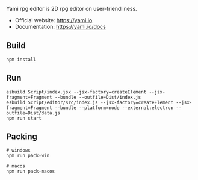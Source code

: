 Yami rpg editor is 2D rpg editor on user-friendliness.

 - Official website: https://yami.io
 - Documentation:  https://yami.io/docs

## Build 
```shell
npm install
```

## Run 
```shell
esbuild Script/index.jsx --jsx-factory=createElement --jsx-fragment=Fragment --bundle --outfile=Dist/index.js
esbuild Script/editor/src/index.js --jsx-factory=createElement --jsx-fragment=Fragment --bundle --platform=node --external:electron --outfile=Dist/data.js
npm run start
```

## Packing 
```shell
# windows
npm run pack-win

# macos
npm run pack-macos
```
